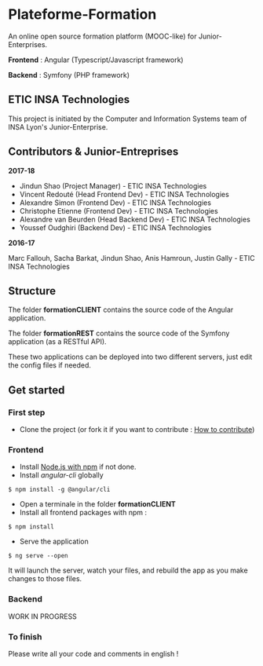 # Plateforme-Formation
An online open source formation platform (MOOC-like) for Junior-Enterprises.

**Frontend** : Angular (Typescript/Javascript framework)

**Backend** : Symfony (PHP framework)

## ETIC INSA Technologies
This project is initiated by the Computer and Information Systems team of INSA Lyon's Junior-Enterprise.

## Contributors & Junior-Entreprises
**2017-18**
- Jindun Shao (Project Manager) - ETIC INSA Technologies
- Vincent Redouté (Head Frontend Dev) - ETIC INSA Technologies
- Alexandre Simon (Frontend Dev) - ETIC INSA Technologies
- Christophe Etienne (Frontend Dev) - ETIC INSA Technologies
- Alexandre van Beurden (Head Backend Dev) - ETIC INSA Technologies
- Youssef Oudghiri (Backend Dev) - ETIC INSA Technologies

**2016-17**

Marc Fallouh, Sacha Barkat, Jindun Shao, Anis Hamroun, Justin Gally - ETIC INSA Technologies

## Structure
The folder **formationCLIENT** contains the source code of the Angular application.

The folder **formationREST** contains the source code of the Symfony application (as a RESTful API).

These two applications can be deployed into two different servers, just edit the config files if needed.

## Get started

### First step
- Clone the project (or fork it if you want to contribute : [How to contribute](https://github.com/ETICINSATechnologies/Plateforme-Formation/blob/master/HowToContribute.md))

### Frontend
- Install [Node.js with npm](https://nodejs.org/en/download/) if not done.
- Install *angular-cli* globally
```
$ npm install -g @angular/cli
```
- Open a terminale in the folder **formationCLIENT**
- Install all frontend packages with npm :
```
$ npm install
```
- Serve the application
```
$ ng serve --open
```
It will launch the server, watch your files, and rebuild the app as you make changes to those files.

### Backend
WORK IN PROGRESS

### To finish
Please write all your code and comments in english !
